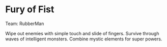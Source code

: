 # Fury of Fist

Team: RubberMan

Wipe out enemies with simple touch and slide of fingers. Survive through waves of intelligent monsters. Combine mystic elements for super powers.
